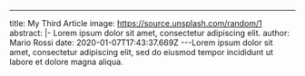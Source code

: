 ---
title: My Third Article
image: https://source.unsplash.com/random/1
abstract: |-
  Lorem ipsum dolor sit amet, consectetur adipiscing elit.
author: Mario Rossi
date: 2020-01-07T17:43:37.669Z
---Lorem ipsum dolor sit amet, consectetur adipiscing elit, sed do eiusmod tempor incididunt ut labore et dolore magna aliqua.